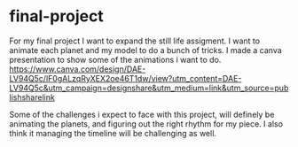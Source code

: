 # final-project

For my final project I want to expand the still life assigment. I want to animate each planet and my model to do a bunch of tricks. 
I made a canva presentation to show some of the animations i want to do. 
https://www.canva.com/design/DAE-LV94Q5c/lF0gALzqRyXEX2oe46T1dw/view?utm_content=DAE-LV94Q5c&utm_campaign=designshare&utm_medium=link&utm_source=publishsharelink

Some of the challenges i expect to face with this project, will definely be animating the planets, and figuring out the right rhythm for my piece. 
I also think it managing the timeline will be challenging as well. 


